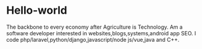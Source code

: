 # Hello-world
The backbone to every economy after Agriculture is Technology.
Am a software developer interested in websites,blogs,systems,android app SEO.
I code php/laravel,python/django,javascript/node js/vue,java and C++.
